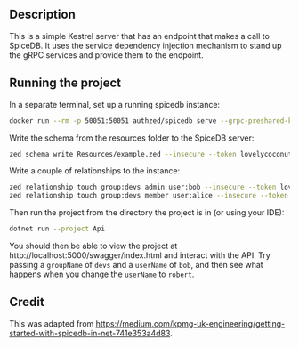 ## Description
This is a simple Kestrel server that has an endpoint that makes a call to SpiceDB.
It uses the service dependency injection mechanism to stand up the gRPC services
and provide them to the endpoint.

## Running the project
In a separate terminal, set up a running spicedb instance:
```bash
docker run --rm -p 50051:50051 authzed/spicedb serve --grpc-preshared-key lovelycoconuts
```

Write the schema from the resources folder to the SpiceDB server:

```bash
zed schema write Resources/example.zed --insecure --token lovelycoconuts
```

Write a couple of relationships to the instance:
```bash
zed relationship touch group:devs admin user:bob --insecure --token lovelycoconuts
zed relationship touch group:devs member user:alice --insecure --token lovelycoconuts
```

Then run the project from the directory the project is in (or using your IDE):
```bash
dotnet run --project Api
```

You should then be able to view the project at http://localhost:5000/swagger/index.html and interact with the API.
Try passing a `groupName` of `devs` and a `userName` of `bob`, and then see what happens when you change the `userName` to
`robert`.

## Credit
This was adapted from https://medium.com/kpmg-uk-engineering/getting-started-with-spicedb-in-net-741e353a4d83.
